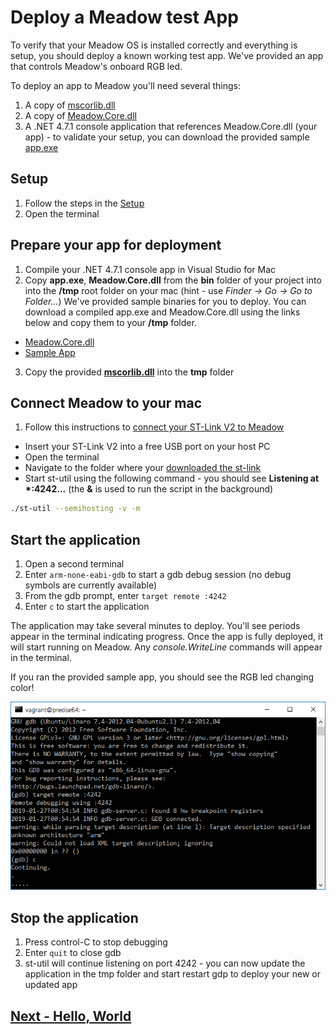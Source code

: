 # Deploy a Meadow test App

To verify that your Meadow OS is installed correctly and everything is setup, you should deploy a known working test app. We've provided an app that controls Meadow's onboard RGB led.

To deploy an app to Meadow you'll need several things:

1. A copy of [mscorlib.dll](http://downloads.wildernesslabs.co/Meadow_Beta/binaries/mscorlib.dll)
1. A copy of [Meadow.Core.dll](http://downloads.wildernesslabs.co/Meadow_Beta/binaries/meadow.core.dll)
1. A .NET 4.7.1 console application that references Meadow.Core.dll (your app) - to validate your setup, you can download the provided sample [app.exe](http://downloads.wildernesslabs.co/Meadow_Beta/binaries/app.exe)

## Setup

1. Follow the steps in the [Setup](/guides/Getting_Started/Setup/index.html) 
1. Open the terminal


## Prepare your app for deployment
1. Compile your .NET 4.7.1 console app in Visual Studio for Mac
1. Copy **app.exe**, **Meadow.Core.dll** from the **bin** folder of your project into into the **/tmp** root folder on your mac (hint - use *Finder -> Go -> Go to Folder...*)
We've provided sample binaries for you to deploy. You can download a compiled app.exe and Meadow.Core.dll using the links below and copy them to your **/tmp** folder.
 * [Meadow.Core.dll](http://downloads.wildernesslabs.co/Meadow_Beta/Meadow.Core.dll)
 * [Sample App](http://downloads.wildernesslabs.co/Meadow_Beta/app.exe)
3. Copy the provided **[mscorlib.dll](http://downloads.wildernesslabs.co/Meadow_Beta/binaries/mscorlib.dll)** into the **tmp** folder

## Connect Meadow to your mac
1. Follow this instructions to [connect your ST-Link V2 to Meadow](/guides/Getting_Started/Setup/stlink/index.html)
* Insert your ST-Link V2 into a free USB port on your host PC
* Open the terminal
* Navigate to the folder where your [downloaded the st-link](http://downloads.wildernesslabs.co/Meadow_Beta/STLink.zip)
* Start st-util using the following command - you should see **Listening at \*:4242...** (the **&** is used to run the script in the background)
```bash
./st-util --semihosting -v -m
```

## Start the application
1. Open a second terminal
1. Enter `arm-none-eabi-gdb` to start a gdb debug session (no debug symbols are currently available)
1. From the gdb prompt, enter `target remote :4242`
1. Enter `c` to start the application

The application may take several minutes to deploy. You'll see periods appear in the terminal indicating progress. Once the app is fully deployed, it will start running on Meadow. Any *console.WriteLine* commands will appear in the terminal.

If you ran the provided sample app, you should see the RGB led changing color!

![Meadow app deploying](./app_deploy.png)

## Stop the application
1. Press control-C to stop debugging
1. Enter `quit` to close gdb
1. st-util will continue listening on port 4242 - you can now update the application in the tmp folder and start restart gdp to deploy your new or updated app

## [Next - Hello, World](/guides/Getting_Started/Hello_World/index.html)